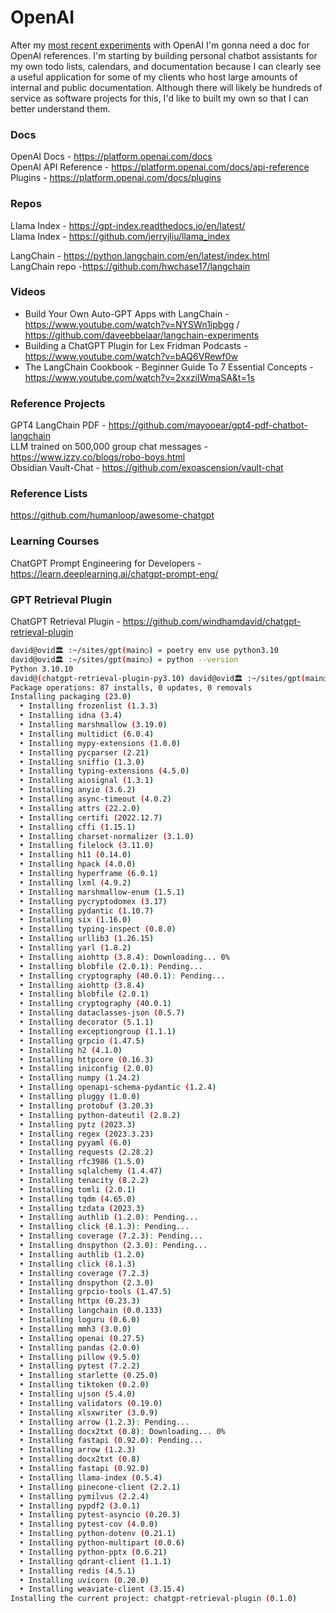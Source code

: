 # OpenAI

After my [most recent experiments](https://davidawindham.com/artificial-intelligence-2/) with OpenAI I'm gonna need a doc for OpenAI references. I'm starting by building personal chatbot assistants for my own todo lists, calendars, and documentation because I can clearly see a useful application for some of my clients who host large amounts of internal and public documentation. Although there will likely be hundreds of service as software projects for this, I'd like to built my own so that I can better understand them. 

### Docs

OpenAI Docs - <https://platform.openai.com/docs>  
OpenAI API Reference - <https://platform.openai.com/docs/api-reference>  
Plugins - <https://platform.openai.com/docs/plugins>  



### Repos

Llama Index - <https://gpt-index.readthedocs.io/en/latest/>  
Llama Index - <https://github.com/jerryjliu/llama_index>

LangChain - <https://python.langchain.com/en/latest/index.html>  
LangChain repo -<https://github.com/hwchase17/langchain>



### Videos

- Build Your Own Auto-GPT Apps with LangChain - <https://www.youtube.com/watch?v=NYSWn1ipbgg> / <https://github.com/daveebbelaar/langchain-experiments>
- Building a ChatGPT Plugin for Lex Fridman Podcasts - <https://www.youtube.com/watch?v=bAQ6VRewf0w>
- The LangChain Cookbook - Beginner Guide To 7 Essential Concepts - <https://www.youtube.com/watch?v=2xxziIWmaSA&t=1s>


### Reference Projects

GPT4 LangChain PDF - <https://github.com/mayooear/gpt4-pdf-chatbot-langchain>  
LLM trained on 500,000 group chat messages - <https://www.izzy.co/blogs/robo-boys.html>  
Obsidian Vault-Chat - <https://github.com/exoascension/vault-chat>  

### Reference Lists

<https://github.com/humanloop/awesome-chatgpt>  



### Learning Courses

ChatGPT Prompt Engineering for Developers - <https://learn.deeplearning.ai/chatgpt-prompt-eng/>

### GPT Retrieval Plugin 

ChatGPT Retrieval Plugin - <https://github.com/windhamdavid/chatgpt-retrieval-plugin>  


```bash
david@ovid🏛 :~/sites/gpt(main○) » poetry env use python3.10
david@ovid🏛 :~/sites/gpt(main○) » python --version
Python 3.10.10
david@(chatgpt-retrieval-plugin-py3.10) david@ovid🏛 :~/sites/gpt(main○) » poetry install
Package operations: 87 installs, 0 updates, 0 removals
Installing packaging (23.0)
  • Installing frozenlist (1.3.3)
  • Installing idna (3.4)
  • Installing marshmallow (3.19.0)
  • Installing multidict (6.0.4)
  • Installing mypy-extensions (1.0.0)
  • Installing pycparser (2.21)
  • Installing sniffio (1.3.0)
  • Installing typing-extensions (4.5.0)
  • Installing aiosignal (1.3.1)
  • Installing anyio (3.6.2)
  • Installing async-timeout (4.0.2)
  • Installing attrs (22.2.0)
  • Installing certifi (2022.12.7)
  • Installing cffi (1.15.1)
  • Installing charset-normalizer (3.1.0)
  • Installing filelock (3.11.0)
  • Installing h11 (0.14.0)
  • Installing hpack (4.0.0)
  • Installing hyperframe (6.0.1)
  • Installing lxml (4.9.2)
  • Installing marshmallow-enum (1.5.1)
  • Installing pycryptodomex (3.17)
  • Installing pydantic (1.10.7)
  • Installing six (1.16.0)
  • Installing typing-inspect (0.8.0)
  • Installing urllib3 (1.26.15)
  • Installing yarl (1.8.2)
  • Installing aiohttp (3.8.4): Downloading... 0%
  • Installing blobfile (2.0.1): Pending...
  • Installing cryptography (40.0.1): Pending...
  • Installing aiohttp (3.8.4)
  • Installing blobfile (2.0.1)
  • Installing cryptography (40.0.1)
  • Installing dataclasses-json (0.5.7)
  • Installing decorator (5.1.1)
  • Installing exceptiongroup (1.1.1)
  • Installing grpcio (1.47.5)
  • Installing h2 (4.1.0)
  • Installing httpcore (0.16.3)
  • Installing iniconfig (2.0.0)
  • Installing numpy (1.24.2)
  • Installing openapi-schema-pydantic (1.2.4)
  • Installing pluggy (1.0.0)
  • Installing protobuf (3.20.3)
  • Installing python-dateutil (2.8.2)
  • Installing pytz (2023.3)
  • Installing regex (2023.3.23)
  • Installing pyyaml (6.0)
  • Installing requests (2.28.2)
  • Installing rfc3986 (1.5.0)
  • Installing sqlalchemy (1.4.47)
  • Installing tenacity (8.2.2)
  • Installing tomli (2.0.1)
  • Installing tqdm (4.65.0)
  • Installing tzdata (2023.3)
  • Installing authlib (1.2.0): Pending...
  • Installing click (8.1.3): Pending...
  • Installing coverage (7.2.3): Pending...
  • Installing dnspython (2.3.0): Pending...
  • Installing authlib (1.2.0)
  • Installing click (8.1.3)
  • Installing coverage (7.2.3)
  • Installing dnspython (2.3.0)
  • Installing grpcio-tools (1.47.5)
  • Installing httpx (0.23.3)
  • Installing langchain (0.0.133)
  • Installing loguru (0.6.0)
  • Installing mmh3 (3.0.0)
  • Installing openai (0.27.5)
  • Installing pandas (2.0.0)
  • Installing pillow (9.5.0)
  • Installing pytest (7.2.2)
  • Installing starlette (0.25.0)
  • Installing tiktoken (0.2.0)
  • Installing ujson (5.4.0)
  • Installing validators (0.19.0)
  • Installing xlsxwriter (3.0.9)
  • Installing arrow (1.2.3): Pending...
  • Installing docx2txt (0.8): Downloading... 0%
  • Installing fastapi (0.92.0): Pending...
  • Installing arrow (1.2.3)
  • Installing docx2txt (0.8)
  • Installing fastapi (0.92.0)
  • Installing llama-index (0.5.4)
  • Installing pinecone-client (2.2.1)
  • Installing pymilvus (2.2.4)
  • Installing pypdf2 (3.0.1)
  • Installing pytest-asyncio (0.20.3)
  • Installing pytest-cov (4.0.0)
  • Installing python-dotenv (0.21.1)
  • Installing python-multipart (0.0.6)
  • Installing python-pptx (0.6.21)
  • Installing qdrant-client (1.1.1)
  • Installing redis (4.5.1)
  • Installing uvicorn (0.20.0)
  • Installing weaviate-client (3.15.4)
Installing the current project: chatgpt-retrieval-plugin (0.1.0)
```
